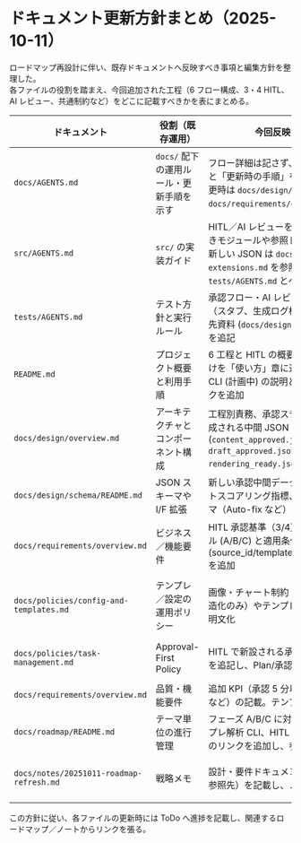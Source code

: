 # ドキュメント更新方針まとめ（2025-10-11）

ロードマップ再設計に伴い、既存ドキュメントへ反映すべき事項と編集方針を整理した。  
各ファイルの役割を踏まえ、今回追加された工程（6 フロー構成、3・4 HITL、AI レビュー、共通制約など）をどこに記載すべきかを表にまとめる。

| ドキュメント | 役割（既存運用） | 今回反映する主な内容 | 備考 / 連携先 |
| --- | --- | --- | --- |
| `docs/AGENTS.md` | `docs/` 配下の運用ルール・更新手順を示す | フロー詳細は記さず、「設計・要件の参照先」と「更新時の手順」を追記する（例: 工程変更時は `docs/design/overview.md` と `docs/requirements/overview.md` を更新） | `docs/policies/task-management.md` の Approval ルールと整合させる |
| `src/AGENTS.md` | `src/` の実装ガイド | HITL／AI レビューを実装する際に編集すべきモジュールや参照ドキュメントを追記（例: 新しい JSON は `docs/design/schema-extensions.md` を参照、承認フロー変更時は `tests/AGENTS.md` とペアで更新） | 具体仕様は別資料に記述、指針のみ掲載 |
| `tests/AGENTS.md` | テスト方針と実行ルール | 承認フロー・AI レビュー追加時のテスト対象（スタブ、生成ログ検証、差分比較）と参照先資料 (`docs/design/`, `docs/requirements/`) を追記 | テスト実装時のルールに集中し、仕様本文は引用しない |
| `README.md` | プロジェクト概要と利用手順 | 6 工程と HITL の概要、AI レビューの位置づけを「使い方」章に追記。テンプレ構造抽出 CLI (計画中) の説明と、関連 docs へのリンクを追加 | CLI 使用例 (`uv run pptx-generator …`) とログ出力説明を更新する |
| `docs/design/overview.md` | アーキテクチャとコンポーネント構成 | 工程別責務、承認ステップの状態遷移図、生成される中間 JSON (`content_approved.json`, `draft_approved.json`, `rendering_ready.json`) の I/F を追記 | スキーマ詳細は `schema/` に分離し、相互リンク |
| `docs/design/schema/README.md` | JSON スキーマや I/F 拡張 | 新しい承認中間データのスキーマ、レイアウトスコアリング指標、AI レビュー結果スキーマ（Auto-fix など）を追記 | 実装時はここを参照して `models.py` を調整 |
| `docs/requirements/overview.md` | ビジネス／機能要件 | HITL 承認基準（3/4）、AI レビュー評価レベル (A/B/C) と適用条件、監査項目 (source_id/template_version/content_hash) を追加 | KPI とロードマップの整合を確認し、必要に応じて `docs/roadmap/` とリンク |
| `docs/policies/config-and-templates.md` | テンプレ／設定の運用ポリシー | 画像・チャート制約（ロゴのみ、テキスト構造化のみ）やテンプレ版管理の追加ルールを明文化 | テンプレ更新手順の追記。`docs/notes/20251011-roadmap-refresh.md` 参照案内 |
| `docs/policies/task-management.md` | Approval-First Policy | HITL で新設される承認ゲート（工程 3/4）を追記し、Plan/承認フローとの整合を取る | ToDo 運用の接続（部分承認時のログ化など）も確認 |
| `docs/requirements/overview.md` | 品質・機能要件 | 追加 KPI（承認 5 分以内、AI レビュー適用率など）の記載。テンプレ解析 CLI の性能目標 | 監査ログ要件と同時に更新 |
| `docs/roadmap/README.md` | テーマ単位の進行管理 | フェーズ A/B/C に対応する後続タスク（テンプレ解析 CLI、HITL 実装、AI レビュー実装）のリンクを追加し、参照 ToDo を明記 | RM-015 セクションから関連 ToDo を逆リンク |
| `docs/notes/20251011-roadmap-refresh.md` | 戦略メモ | 設計・要件ドキュメントとのリンク（上記の参照先）を記載し、ノートから本資料へ誘導 | 追記後に `docs/notes/20251011-discussion-digest.md` と相互リンク |

この方針に従い、各ファイルの更新時には ToDo へ進捗を記載し、関連するロードマップ／ノートからリンクを張る。
